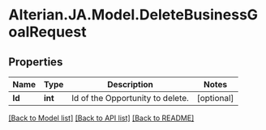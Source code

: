# Alterian.JA.Model.DeleteBusinessGoalRequest

## Properties

Name | Type | Description | Notes
------------ | ------------- | ------------- | -------------
**Id** | **int** | Id of the Opportunity to delete. | [optional] 

[[Back to Model list]](../README.md#documentation-for-models) [[Back to API list]](../README.md#documentation-for-api-endpoints) [[Back to README]](../README.md)

